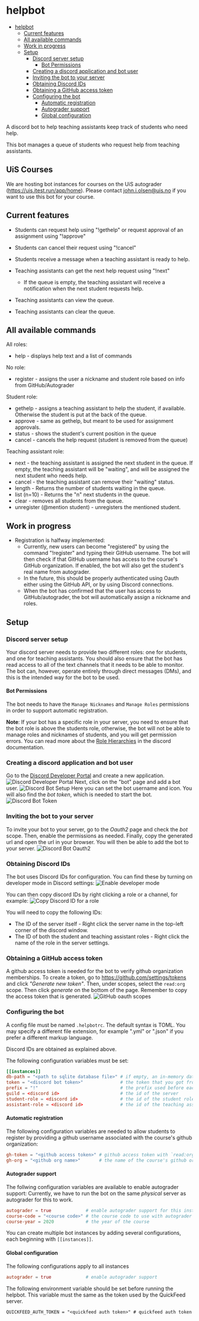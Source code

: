 # helpbot

- [helpbot](#helpbot)
  - [Current features](#current-features)
  - [All available commands](#all-available-commands)
  - [Work in progress](#work-in-progress)
  - [Setup](#setup)
    - [Discord server setup](#discord-server-setup)
      - [Bot Permissions](#bot-permissions)
    - [Creating a discord application and bot user](#creating-a-discord-application-and-bot-user)
    - [Inviting the bot to your server](#inviting-the-bot-to-your-server)
    - [Obtaining Discord IDs](#obtaining-discord-ids)
    - [Obtaining a GitHub access token](#obtaining-a-github-access-token)
    - [Configuring the bot](#configuring-the-bot)
      - [Automatic registration](#automatic-registration)
      - [Autograder support](#autograder-support)
      - [Global configuration](#global-configuration)

A discord bot to help teaching assistants keep track of students who need help.

This bot manages a queue of students who request help from teaching assistants.

## UiS Courses

We are hosting bot instances for courses on the UiS autograder (<https://uis.itest.run/app/home>). Please contact john.i.olsen@uis.no if you want to use this bot for your course.

## Current features

- Students can request help using "!gethelp" or request approval of an assignment using "!approve"
- Students can cancel their request using "!cancel"
- Students receive a message when a teaching assistant is ready to help.

- Teaching assistants can get the next help request using "!next"
  - If the queue is empty, the teaching assistant will receive a notification when the next student requests help.
- Teaching assistants can view the queue.
- Teaching assistants can clear the queue.

## All available commands

All roles:

- help - displays help text and a list of commands

No role:

- register - assigns the user a nickname and student role based on info from GitHub/Autograder

Student role:

- gethelp - assigns a teaching assistant to help the student, if available. Otherwise the student is put at the back of the queue.
- approve - same as gethelp, but meant to be used for assignment approvals.
- status - shows the student's current position in the queue
- cancel - cancels the help request (student is removed from the queue)

Teaching assistant role:

- next - the teaching assistant is assigned the next student in the queue.
  If empty, the teaching assistant will be "waiting", and will be assigned the next student who needs help.
- cancel - the teaching assistant can remove their "waiting" status.
- length - Returns the number of students waiting in the queue.
- list (n=10) - Returns the "n" next students in the queue.
- clear - removes all students from the queue.
- unregister (@mention student) - unregisters the mentioned student.

## Work in progress

- Registration is halfway implemented:
  - Currently, new users can become "registered" by using the command "!register" and typing their GitHub username.
    The bot will then check if that GitHub username has access to the course's GitHub organization.
    If enabled, the bot will also get the student's real name from autograder.
  - In the future, this should be properly authenticated using Oauth either using the GitHub API, or by using Discord connections.
  - When the bot has confirmed that the user has access to GitHub/autograder, the bot will automatically assign a nickname and roles.

## Setup

### Discord server setup

Your discord server needs to provide two different roles: one for students, and one for teaching assistants.
You should also ensure that the bot has read access to all of the text channels that it needs to be able to monitor.
The bot can, however, operate entirely through direct messages (DMs), and this is the intended way for the bot to be used.

#### Bot Permissions

The bot needs to have the `Manage Nicknames` and `Manage Roles` permissions in order to support automatic registration.

**Note**: If your bot has a specific role in your server, you need to ensure that the bot role is above the students role, otherwise, the bot
will not be able to manage roles and nicknames of students, and you will get permission errors.
You can read more about the [Role Hierarchies](https://support.discord.com/hc/en-us/articles/214836687-Role-Management-101) in the discord documentation.

### Creating a discord application and bot user

Go to the [Discord Developer Portal](https://discord.com/developers) and create a new application.
![Discord Developer Portal](.github/new_application.png)
Next, click on the "bot" page and add a bot user.
![Discord Bot Setup](.github/add-a-bot-png.png)
Here you can set the bot username and icon.
You will also find the *bot token*, which is needed to start the bot.
![Discord Bot Token](.github/bot-token.png)

### Inviting the bot to your server

To invite your bot to your server, go to the *Oauth2* page and check the *bot* scope.
Then, enable the permissions as needed. Finally, copy the generated url and open the url in your browser.
You will then be able to add the bot to your server.
![Discord Bot Oauth2](.github/oauth_scopes.png)

### Obtaining Discord IDs

The bot uses Discord IDs for configuration. You can find these by turning on developer mode in Discord settings:
![Enable developer mode](.github/developer_settings.png)

You can then copy discord IDs by right clicking a role or a channel, for example:
![Copy Discord ID for a role](.github/copy_id.png)

You will need to copy the following IDs:

- The ID of the server itself - Right click the server name in the top-left corner of the discord window.
- The ID of both the student and teaching assistant roles - Right click the name of the role in the server settings.

### Obtaining a GitHub access token

A github access token is needed for the bot to verify github organization memberships.
To create a token, go to <https://github.com/settings/tokens> and click *"Generate new token"*.
Then, under scopes, select the `read:org` scope. Then click *generate* on the bottom of the page.
Remember to copy the access token that is generated.
![GitHub oauth scopes](.github/gh_oauth_scopes.png)

### Configuring the bot

A config file must be named `.helpbotrc`. The default syntax is TOML.
You may specify a different file extension, for example ".yml" or ".json" if you prefer a different markup language.

Discord IDs are obtained as explained above.

The following configuration variables must be set:

```toml
[[instances]]
db-path = "<path to sqlite database file>" # if empty, an in-memory database will be used
token = "<discord bot token>"              # the token that you got from the Discord Developer Portal
prefix = "!"                               # the prefix used before each command, for example !help
guild = <discord id>                       # the id of the server
student-role = <discord id>                # the id of the student role
assistant-role = <discord id>              # the id of the teaching assistant role
```

#### Automatic registration

The following configuration variables are needed to allow students to register by providing a github username associated with the course's github organization:

```toml
gh-token = "<github access token>" # github access token with `read:org` access to the relevant github organization
gh-org = "<github org name>"       # the name of the course's github organization
```

#### Autograder support

The follwing configuration variables are available to enable autograder support:
Currently, we have to run the bot on the same *physical* server as autograder for this to work.

```toml
autograder = true             # enable autograder support for this instance
course-code = "<course code>" # the course code to use with autograder
course-year = 2020            # the year of the course
```

You can create multiple bot instances by adding several configurations, each beginning with `[[instances]]`.

#### Global configuration

The following configurations apply to all instances

```toml
autograder = true             # enable autograder support
```

The following environment variable should be set before running the helpbot.
This variable must the same as the token used by the QuickFeed server.

```env
QUICKFEED_AUTH_TOKEN = "<quickfeed auth token>" # quickfeed auth token
```
